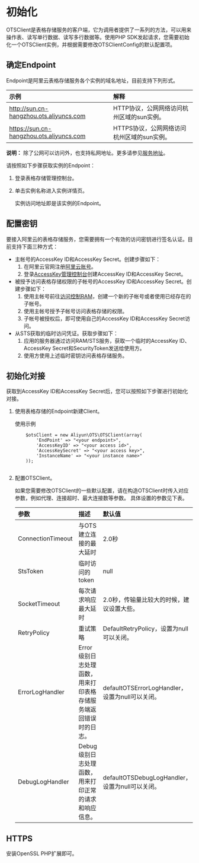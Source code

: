 # 初始化

OTSClient是表格存储服务的客户端，它为调用者提供了一系列的方法，可以用来操作表、读写单行数据、读写多行数据等。使用PHP SDK发起请求，您需要初始化一个OTSClient实例，并根据需要修改OTSClientConfig的默认配置项。

## 确定Endpoint

Endpoint是阿里云表格存储服务各个实例的域名地址，目前支持下列形式。

|示例|解释|
|:-|:-|
|http://sun.cn-hangzhou.ots.aliyuncs.com|HTTP协议，公网网络访问杭州区域的sun实例。|
|https://sun.cn-hangzhou.ots.aliyuncs.com|HTTPS协议，公网网络访问杭州区域的sun实例。|

**说明：** 除了公网可以访问外，也支持私网地址。更多请参见[服务地址](/intl.zh-CN/功能介绍/基础概念/服务地址.md)。

请按照如下步骤获取实例的Endpoint：

1.  登录表格存储管理控制台。

2.  单击实例名称进入实例详情页。

    实例访问地址即是该实例的Endpoint。


## 配置密钥

要接入阿里云的表格存储服务，您需要拥有一个有效的访问密钥进行签名认证。目前支持下面三种方式：

-   主帐号的AccessKey ID和AccessKey Secret。创建步骤如下：
    1.  在阿里云官网注册[阿里云账号](https://account-intl.aliyun.com/register/intl_register.htm)。
    2.  登录[AccessKey管理控制台](https://ak-console.aliyun.com/#/accesskey)创建AccessKey ID和AccessKey Secret。
-   被授予访问表格存储权限的子帐号的AccessKey ID和AccessKey Secret。创建步骤如下：
    1.  使用主帐号前往[访问控制RAM](https://www.aliyun.com/product/ram/)，创建一个新的子帐号或者使用已经存在的子帐号。
    2.  使用主帐号授予子帐号访问表格存储的权限。
    3.  子帐号被授权后，即可使用自己的AccessKey ID和AccessKey Secret访问。
-   从STS获取的临时访问凭证。获取步骤如下：
    1.  应用的服务器通过访问RAM/STS服务，获取一个临时的AccessKey ID、AccessKey Secret和SecurityToken发送给使用方。
    2.  使用方使用上述临时密钥访问表格存储服务。

## 初始化对接

获取到AccessKey ID和AccessKey Secret后，您可以按照如下步骤进行初始化对接。

1.  使用表格存储的Endpoint新建Client。

    使用示例

    ```
        $otsClient = new Aliyun\OTS\OTSClient(array(
            'EndPoint' => "<your endpoint>",
            'AccessKeyID' => "<your access id>",
            'AccessKeySecret' => "<your access key>",
            'InstanceName' => "<your instance name>"
        ));
                            
    ```

2.  配置OTSClient。

    如果您需要修改OTSClient的一些默认配置，请在构造OTSClient时传入对应参数，例如代理、连接超时、最大连接数等参数。 具体设置的参数见下表。

    |参数|描述|默认值|
    |:-|:-|:--|
    |ConnectionTimeout|与OTS建立连接的最大延时|2.0秒|
    |StsToken|临时访问的token|null|
    |SocketTimeout|每次请求响应最大延时|2.0秒，传输量比较大的时候，建议设置大些。|
    |RetryPolicy|重试策略|DefaultRetryPolicy，设置为null可以关闭。|
    |ErrorLogHandler|Error级别日志处理函数，用来打印表格存储服务端返回错误时的日志。|defaultOTSErrorLogHandler，设置为null可以关闭。|
    |DebugLogHandler|Debug级别日志处理函数，用来打印正常的请求和响应信息。|defaultOTSDebugLogHandler，设置为null可以关闭。|


## HTTPS

安装OpenSSL PHP扩展即可。

